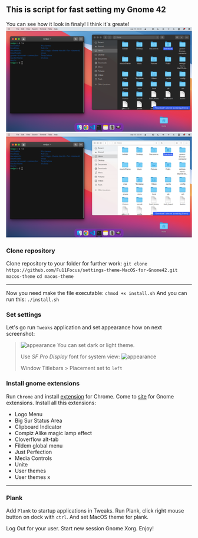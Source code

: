 ## This is script for fast setting my Gnome 42
You can see how it look in finaly! I think it`s greate!
![appearance](/img/screen1.png) ![appearance](/img/screen2.png)
### Clone repository
Clone repository to your folder for further work:
```git clone https://github.com/Fu11Focus/settings-theme-MacOS-for-Gnome42.git macos-theme```
```cd macos-theme```
***
Now you need make the file executable:
```chmod +x install.sh```
And you can run this:
```./install.sh```
### Set settings
Let's go run `Tweaks` application and set appearance how on next screenshot: 

> ![appearance](//img/screen3.png) You can set dark or light theme.
> 
> Use *SF Pro Display* font for system view:
> ![appearance](//img/screen4.png)
> 
>Window Titlebars > Placement set to `left` 
### Install gnome extensions
Run `Chrome` and install [extension](https://chrome.google.com/webstore/detail/gnome-shell-integration/gphhapmejobijbbhgpjhcjognlahblep)  for Chrome.
Come to [site](https://extensions.gnome.org/) for Gnome extensions.
Install all this extensions:
- Logo Menu
- Big Sur Status Area
- Clipboard Indicator
- Compiz Alike magic lamp effect
- Cloverflow alt-tab
- Fildem global menu
- Just Perfection
- Media Controls
- Unite
- User themes
- User themes x
***
### Plank
Add `Plank` to startup applications in Tweaks.
Run Plank, click right mouse button on dock with `ctrl`.
And set MacOS theme for plank.

Log Out for your user. Start new session Gnome Xorg. Enjoy!
